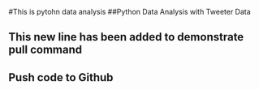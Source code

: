 #This is pytohn data analysis
##Python Data Analysis with Tweeter Data

## This new line has been added to demonstrate pull command
## Push code to Github
